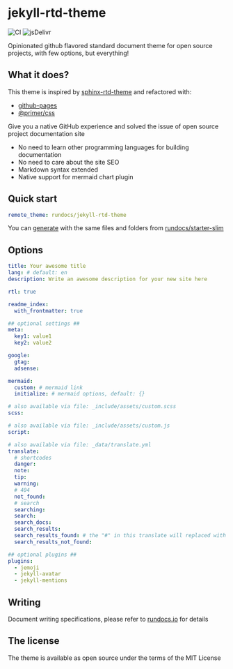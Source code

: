 # jekyll-rtd-theme

![CI](https://github.com/rundocs/jekyll-rtd-theme/workflows/CI/badge.svg?branch=v2)
![jsDelivr](https://data.jsdelivr.com/v1/package/gh/rundocs/jekyll-rtd-theme/badge)

Opinionated github flavored standard document theme for open source projects, with few options, but everything!

## What it does?

This theme is inspired by [sphinx-rtd-theme](https://github.com/readthedocs/sphinx_rtd_theme) and refactored with:

- [github-pages](https://github.com/github/pages-gem)
- [@primer/css](https://github.com/primer/css)

Give you a native GitHub experience and solved the issue of open source project documentation site

- No need to learn other programming languages for building documentation
- No need to care about the site SEO
- Markdown syntax extended
- Native support for mermaid chart plugin

## Quick start

```yml
remote_theme: rundocs/jekyll-rtd-theme
```

You can [generate](https://github.com/rundocs/starter-slim/generate) with the same files and folders from [rundocs/starter-slim](https://github.com/rundocs/starter-slim/)

## Options

```yml
title: Your awesome title
lang: # default: en
description: Write an awesome description for your new site here

rtl: true

readme_index:
  with_frontmatter: true

## optional settings ##
meta:
  key1: value1
  key2: value2

google:
  gtag:
  adsense:

mermaid:
  custom: # mermaid link
  initialize: # mermaid options, default: {}

# also available via file: _include/assets/custom.scss
scss:

# also available via file: _include/assets/custom.js
script:

# also available via file: _data/translate.yml
translate:
  # shortcodes
  danger:
  note:
  tip:
  warning:
  # 404
  not_found:
  # search
  searching:
  search:
  search_docs:
  search_results:
  search_results_found: # the "#" in this translate will replaced with results size!
  search_results_not_found:

## optional plugins ##
plugins:
  - jemoji
  - jekyll-avatar
  - jekyll-mentions
```

## Writing

Document writing specifications, please refer to [rundocs.io](https://rundocs.io) for details

## The license

The theme is available as open source under the terms of the MIT License

